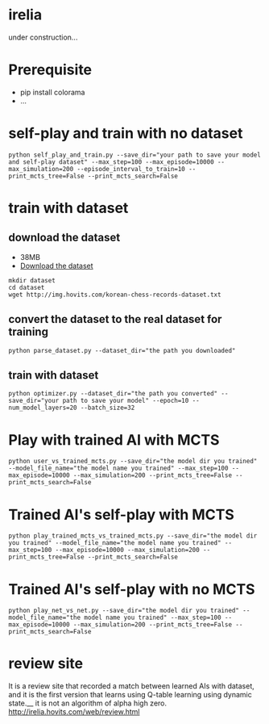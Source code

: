 # irelia
under construction...

# Prerequisite
- pip install colorama
- ...

# self-play and train with no dataset
```shell
python self_play_and_train.py --save_dir="your path to save your model and self-play dataset" --max_step=100 --max_episode=10000 --max_simulation=200 --episode_interval_to_train=10 --print_mcts_tree=False --print_mcts_search=False
```

# train with dataset

## download the dataset
- 38MB
- [Download the dataset](http://img.hovits.com/korean-chess-records-dataset.txt)
```shell
mkdir dataset
cd dataset
wget http://img.hovits.com/korean-chess-records-dataset.txt
```

## convert the dataset to the real dataset for training
```shell
python parse_dataset.py --dataset_dir="the path you downloaded"
```

## train with dataset
```shell
python optimizer.py --dataset_dir="the path you converted" --save_dir="your path to save your model" --epoch=10 --num_model_layers=20 --batch_size=32
```

# Play with trained AI with MCTS
```shell
python user_vs_trained_mcts.py --save_dir="the model dir you trained" --model_file_name="the model name you trained" --max_step=100 --max_episode=10000 --max_simulation=200 --print_mcts_tree=False --print_mcts_search=False
```

# Trained AI's self-play with MCTS
```shell
python play_trained_mcts_vs_trained_mcts.py --save_dir="the model dir you trained" --model_file_name="the model name you trained" --max_step=100 --max_episode=10000 --max_simulation=200 --print_mcts_tree=False --print_mcts_search=False
```

# Trained AI's self-play with no MCTS
```shell
python play_net_vs_net.py --save_dir="the model dir you trained" --model_file_name="the model name you trained" --max_step=100 --max_episode=10000 --max_simulation=200 --print_mcts_tree=False --print_mcts_search=False
```

# review site
It is a review site that recorded a match between learned AIs with dataset, and it is the first version that learns using Q-table learning using dynamic state.__
it is not an algorithm of alpha high zero.
http://irelia.hovits.com/web/review.html